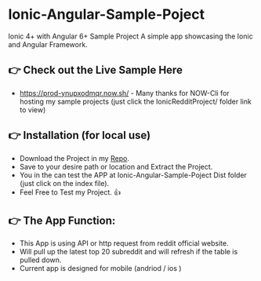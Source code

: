# Ionic-Angular-Sample-Poject
Ionic 4+ with  Angular 6+ Sample Project
A simple app showcasing the Ionic and Angular Framework.

## :point_right: Check out the Live Sample Here
*   https://prod-ynupxodmqr.now.sh/  - Many thanks for NOW-Cli for hosting my sample projects (just click the IonicRedditProject/ folder link to view)

## :point_right: Installation (for local use)
*   Download the Project in my [Repo](https://github.com/clydegold8/Ionic-Angular-Sample-Poject.git).
*   Save to your desire path or location and Extract the Project.
*   You in the can test the APP at Ionic-Angular-Sample-Poject Dist folder (just click on the index file).
*   Feel Free to Test my Project. :+1:

## :point_right: The App Function:
*   This App is using API or http request from reddit official website.
*   Will pull up the latest top 20 subreddit and will refresh if the table is pulled down.
*   Current app is designed for mobile (andriod / ios )
